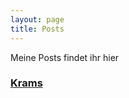 ```yaml
---
layout: page
title: Posts
---
```


Meine Posts findet ihr hier

### [Krams](/post "Versuche es doch mal")
